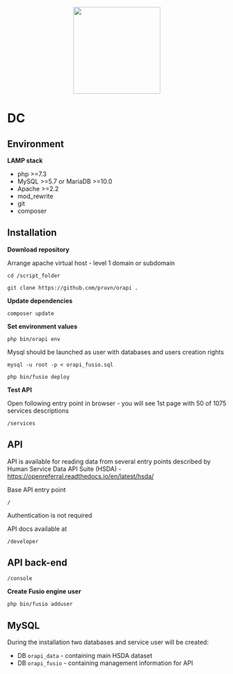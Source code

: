 <p align="center">
    <a href="http://api.dc.openreferral.org/socialServicesApp/search.php" target="_blank"><img src="https://pruvn.co/wp-content/uploads/2020/07/Pruvn-logo2-01-2048x2048.png" width="200px" height="200px"></a>
</p>

# DC

## Environment

**LAMP stack**
*	php >=7.3
*	MySQL >=5.7 or MariaDB >=10.0
*	Apache >=2.2
*	mod_rewrite
*	git
*	composer


## Installation

**Download repository**

Arrange apache virtual host - level 1 domain or subdomain

`cd /script_folder`

`git clone https://github.com/pruvn/orapi .`


**Update dependencies**

`composer update`


**Set environment values**

`php bin/orapi env`

Mysql should be launched as user with databases and users creation rights

`mysql -u root -p < orapi_fusio.sql`

`php bin/fusio deploy`

**Test API**

Open following entry point in browser - you will see 1st page with 50 of 1075 services descriptions

`/services`


## API

API is available for reading data from several entry points described by Human Service Data API Suite (HSDA) - https://openreferral.readthedocs.io/en/latest/hsda/

Base API entry point 

`/`

Authentication is not required



API docs available at 

`/developer`


## API back-end

`/console`

**Create Fusio engine user**

`php bin/fusio adduser`



## MySQL

During the installation two databases and service user will be created:
* DB `orapi_data` - containing main HSDA dataset
* DB `orapi_fusio` - containing management information for API
